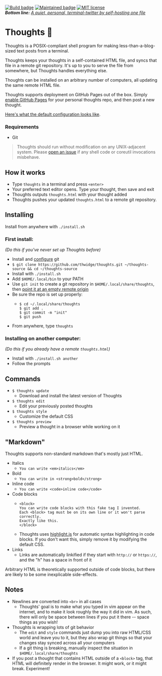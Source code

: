 [![Build badge](https://img.shields.io/badge/build-hopeful-green.svg)](https://emojipedia.org/crossed-fingers/) [![Maintained badge](https://img.shields.io/badge/maintained-yes-green.svg)](mailto:maren@hup.is) [![MIT license](https://img.shields.io/badge/License-MIT-blue.svg)](https://opensource.org/licenses/MIT)  
***Bottom line:*** *[A quiet, personal, terminal-twitter by self-hosting one file](https://thwidge.github.io/eoijctyoierugoci/)*

# Thoughts :thought_balloon:

Thoughts is a POSIX-compliant shell program for making less-than-a-blog-sized text posts from a terminal.

Thoughts keeps your thoughts in a self-contained HTML file, and syncs that file in a remote git repository. It's up to you to serve the file from somewhere, but Thoughts handles everything else.

Thoughts can be installed on an arbitrary number of computers, all updating the same remote HTML file.

Thoughts supports deployment on GitHub Pages out of the box. Simply [enable GitHub Pages](https://pages.github.com/) for your personal thoughts repo, and then post a new thought.

[Here's what the default configuration looks like](https://thwidge.github.io/eoijctyoierugoci/).

### Requirements

* Git

> Thoughts should run without modification on any UNIX-adjacent system. Please [open an issue](https://github.com/thwidge/thoughts/issues) if any shell code or coreutil invocations misbehave.

## How it works

* Type `thoughts` in a terminal and press `<enter>`
* Your preferred text editor opens. Type your thought, then save and exit
* Thoughts outputs `thoughts.html` with your thought added
* Thoughts pushes your updated `thoughts.html` to a remote git repository. 

## Installing

Install from anywhere with `./install.sh`

### First install:

*(Do this if you've never set up Thoughts before)*

* Install and [configure](https://git-scm.com/book/en/v2/Getting-Started-First-Time-Git-Setup) git
* `$ git clone https://github.com/thwidge/thoughts.git ~/thoughts-source && cd ~/thoughts-source`
* Install with `./install.sh`
* Add `$HOME/.local/bin` to your PATH
* Use `git init` to create a git repository in `$HOME/.local/share/thoughts`, then [point it at an empty remote origin](https://docs.github.com/en/free-pro-team@latest/github/importing-your-projects-to-github/adding-an-existing-project-to-github-using-the-command-line)
* Be sure the repo is set up properly:
  * ```
    $ cd ~/.local/share/thoughts
    $ git add .
    $ git commit -m "init"
    $ git push
    ```
* From anywhere, type `thoughts`

### Installing on another computer:

*(Do this if you already have a remote `thoughts.html`)*

* Install with `./install.sh another`
* Follow the prompts

## Commands

* `$ thoughts update`
  * Download and install the latest version of Thoughts
* `$ thoughts edit`
  * Edit your previously posted thoughts
* `$ thoughts style`
  * Customize the default CSS
* `$ thoughts preview`
  * Preview a thought in a browser while working on it

## "Markdown"

Thoughts supports non-standard markdown that's mostly just HTML.

* Italics
  * `You can write <em>italics</em>`
* Bold
  * `You can write in <strong>bold</strong>`
* Inline code
  * `You can write <code>inline code</code>`
* Code blocks
  * ```
    <block>
    You can write code blocks with this fake tag I invented.
    Each <block> tag must be on its own line or it won't parse correctly.
    Exactly like this.
    </block>
    ```
  * Thoughts uses [highlight.js](https://highlightjs.org/) for automatic syntax highlighting in code blocks. If you don't want this, simply remove it by modifying the default CSS.
* Links
  * Links are automatically linkified if they start with `http://` or `https://`, and the "h" has a space in front of it

Arbitrary HTML is theoretically supported outside of code blocks, but there are likely to be some inexplicable side-effects.

## Notes

* Newlines are converted into `<br>` in all cases
  * Thoughts' goal is to make what you typed in vim appear on the internet, and to make it look roughly the way it did in vim. As such, there will only be space between lines if you put it there -- space things as you wish!
* Thoughts is wrapping lots of git behavior
  * The `edit` and `style` commands just dump you into raw HTML/CSS world and leave you to it, but they also wrap git things so that your changes stay synced across all your computers
  * If a git thing is breaking, manually inspect the situation in `$HOME/.local/share/thoughts`
* If you post a thought that contains HTML outside of a `<block>` tag, that HTML will definitely render in the browser. It might work, or it might break. Experiment!
